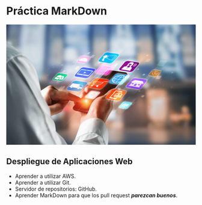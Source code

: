 # Práctica MarkDown

![imagenDespliegue](Portada.jpg)

##  Despliegue de Aplicaciones Web

* Aprender a utilizar AWS.
* Aprender a utilizar Git.
* Servidor de repositorios: GitHub.
* Aprender MarkDown para que los pull request **_parezcan buenos_**.